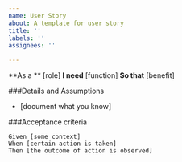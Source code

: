 ```yaml
---
name: User Story
about: A template for user story
title: ''
labels: ''
assignees: ''

---
```


**As a ** [role]
**I need** [function]
**So that** [benefit]

###Details and Assumptions
* [document what you know]

###Acceptance criteria
```Gherkin
Given [some context]
When [certain action is taken]
Then [the outcome of action is observed]
```
